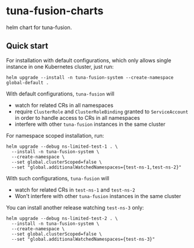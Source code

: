 # tuna-fusion-charts

helm chart for tuna-fusion.


## Quick start

For installation with default configurations, which only allows single instance in one Kubernetes cluster, just run: 

```shell
helm upgrade --install -n tuna-fusion-system --create-namespace global-default . 
```

With default configurations, `tuna-fusion` will 
* watch for related CRs in all namespaces
* require `ClusterRole` and `ClusterRoleBinding` granted to `ServiceAccount` in order to handle access to CRs in all namespaces
* interfere with other `tuna-fusion` instances in the same cluster

For namespace scoped installation, run:

```shell
helm upgrade --debug ns-limited-test-1 . \
  --install -n tuna-fusion-system \
  --create-namespace \
  --set global.clusterScoped=false \
  --set "global.additionalWatchedNamespaces={test-ns-1,test-ns-2}"
```

With such configurations, `tuna-fusion` will
* watch for related CRs in `test-ns-1` and `test-ns-2`
* Won't interfere with other `tuna-fusion` instances in the same cluster

You can install another release watching `test-ns-3` only:
```shell
helm upgrade --debug ns-limited-test-2 . \
  --install -n tuna-fusion-system \
  --create-namespace \
  --set global.clusterScoped=false \
  --set "global.additionalWatchedNamespaces={test-ns-3}"
```